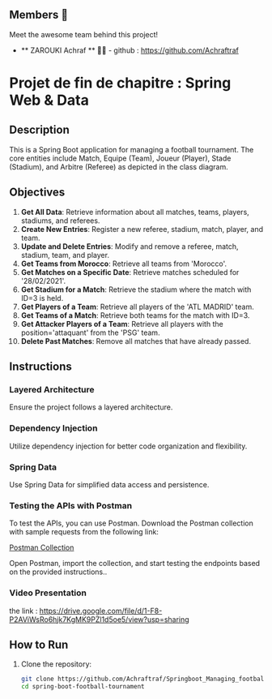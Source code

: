 ## Members 🚀

Meet the awesome team behind this project!

- ** ZAROUKI Achraf ** 👨‍💻 - github : https://github.com/Achraftraf

# Projet de fin de chapitre : Spring Web & Data

## Description

This is a Spring Boot application for managing a football tournament. The core entities include Match, Equipe (Team), Joueur (Player), Stade (Stadium), and Arbitre (Referee) as depicted in the class diagram.

## Objectives

1. **Get All Data**: Retrieve information about all matches, teams, players, stadiums, and referees.
2. **Create New Entries**: Register a new referee, stadium, match, player, and team.
3. **Update and Delete Entries**: Modify and remove a referee, match, stadium, team, and player.
4. **Get Teams from Morocco**: Retrieve all teams from 'Morocco'.
5. **Get Matches on a Specific Date**: Retrieve matches scheduled for '28/02/2021'.
6. **Get Stadium for a Match**: Retrieve the stadium where the match with ID=3 is held.
7. **Get Players of a Team**: Retrieve all players of the 'ATL MADRID' team.
8. **Get Teams of a Match**: Retrieve both teams for the match with ID=3.
9. **Get Attacker Players of a Team**: Retrieve all players with the position='attaquant' from the 'PSG' team.
10. **Delete Past Matches**: Remove all matches that have already passed.

## Instructions

### Layered Architecture

Ensure the project follows a layered architecture.

### Dependency Injection

Utilize dependency injection for better code organization and flexibility.

### Spring Data

Use Spring Data for simplified data access and persistence.

### Testing the APIs with Postman

To test the APIs, you can use Postman. Download the Postman collection with sample requests from the following link:

[Postman Collection]([link_to_your_exported_postman_collection](https://drive.google.com/drive/folders/1vkYJnSe1RLx-oK-D1PKj1vU1CemJqDbh?usp=sharing))

Open Postman, import the collection, and start testing the endpoints based on the provided instructions..

### Video Presentation

the link : https://drive.google.com/file/d/1-F8-P2AViWsRo6hjk7KgMK9PZl1d5oe5/view?usp=sharing

## How to Run

1. Clone the repository:

   ```bash
   git clone https://github.com/Achraftraf/Springboot_Managing_football_tournament.git
   cd spring-boot-football-tournament
